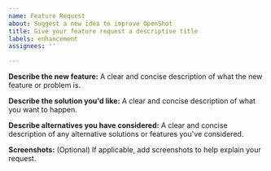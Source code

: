 ```yaml
---
name: Feature Request
about: Suggest a new idea to improve OpenShot
title: Give your feature request a descriptive title
labels: enhancement
assignees: ''

---
```

<!-- Please verify this idea has not already been suggested: https://github.com/OpenShot/openshot-qt/issues -->

**Describe the new feature:**
A clear and concise description of what the new feature or problem is.

**Describe the solution you'd like:**
A clear and concise description of what you want to happen.

**Describe alternatives you have considered:**
A clear and concise description of any alternative solutions or features you've considered.

**Screenshots:** (Optional)
If applicable, add screenshots to help explain your request.
